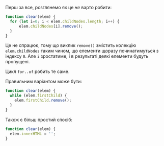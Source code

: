 
Перш за все, розглянемо як це _не_ варто робити:

```js
function clear(elem) {
  for (let i=0; i < elem.childNodes.length; i++) {
      elem.childNodes[i].remove();
  }
}
```

Це не спрацює, тому що виклик `remove()` змістить колекцію `elem.childNodes` таким чином, що елементи щоразу починатимуться з індексу `0`. Але `i` зростатиме, і в результаті деякі елементи будуть пропущені.

Цикл `for..of` робить те саме.

Правильним варіантом може бути:

```js
function clear(elem) {
  while (elem.firstChild) {
    elem.firstChild.remove();
  }
}
```

Також є більш простий спосіб:

```js
function clear(elem) {
  elem.innerHTML = '';
}
```
